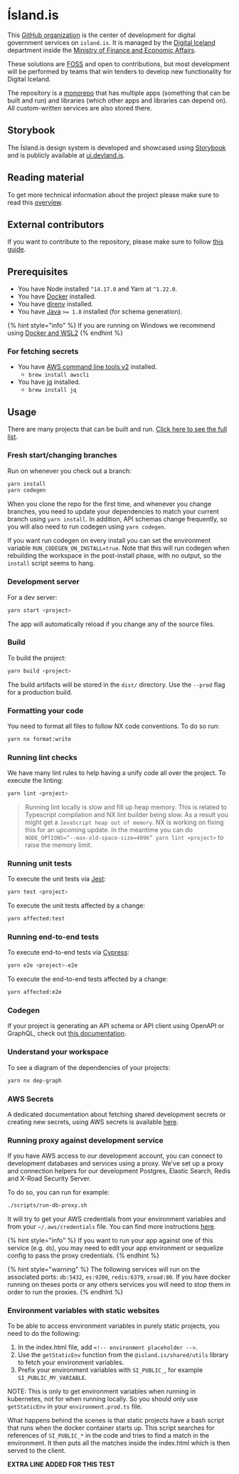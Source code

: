 # Ísland.is

This [GitHub organization](https://github.com/island-is) is the center of development for digital government services on `island.is`. It is managed by the [Digital Iceland](https://stafraent.island.is/) department inside the [Ministry of Finance and Economic Affairs](https://www.government.is/ministries/ministry-of-finance-and-economic-affairs/).

These solutions are [FOSS](https://en.wikipedia.org/wiki/Free_and_open-source_software) and open to contributions, but most development will be performed by teams that win tenders to develop new functionality for Digital Iceland.

The repository is a [monorepo](https://docs.devland.is/technical-overview/monorepo) that has multiple apps (something that can be built and run) and libraries (which other apps and libraries can depend on). All custom-written services are also stored there.

## Storybook

The Ísland.is design system is developed and showcased using [Storybook](https://storybook.js.org) and is publicly available at [ui.devland.is](https://ui.devland.is).

## Reading material

To get more technical information about the project please make sure to read this [overview](https://docs.devland.is/technical-overview/technical-overview).

## External contributors

If you want to contribute to the repository, please make sure to follow [this guide](https://docs.devland.is/repository/external-contribute).

## Prerequisites

- You have Node installed `^14.17.0` and Yarn at `^1.22.0`.
- You have [Docker](https://docs.docker.com/desktop/) installed.
- You have [direnv](https://direnv.net/) installed.
- You have [Java](https://www.java.com/en/download/manual.jsp) `>= 1.8` installed (for schema generation).

{% hint style="info" %}
If you are running on Windows we recommend using [Docker and WSL2](https://docs.docker.com/desktop/windows/wsl/)
{% endhint %}

### For fetching secrets

- You have [AWS command line tools v2](https://docs.aws.amazon.com/cli/latest/userguide/install-cliv2.html) installed.
  - `brew install awscli`
- You have [jq](https://stedolan.github.io/jq/) installed.
  - `brew install jq`

## Usage

There are many projects that can be built and run. [Click here to see the full list](https://github.com/island-is/island.is/blob/main/nx.json).

### Fresh start/changing branches

Run on whenever you check out a branch:

```bash
yarn install
yarn codegen
```

When you clone the repo for the first time, and whenever you change branches, you need to update your dependencies to match your current branch using `yarn install`.
In addition, API schemas change frequently, so you will also need to run codegen using `yarn codegen`.

If you want run codegen on every install you can set the environment variable `RUN_CODEGEN_ON_INSTALL=true`.
Note that this will run codegen when rebuilding the workspace in the post-install phase, with no output, so the `install` script seems to hang.

### Development server

For a dev server:

```bash
yarn start <project>
```

The app will automatically reload if you change any of the source files.

### Build

To build the project:

```bash
yarn build <project>
```

The build artifacts will be stored in the `dist/` directory. Use the `--prod` flag for a production build.

### Formatting your code

You need to format all files to follow NX code conventions. To do so run:

```bash
yarn nx format:write
```

### Running lint checks

We have many lint rules to help having a unify code all over the project. To execute the linting:

```bash
yarn lint <project>
```

> Running lint locally is slow and fill up heap memory. This is related to Typescript compilation and NX lint builder being slow. As a result you might get a `JavaScript heap out of memory`. NX is working on fixing this for an upcoming update. In the meantime you can do `NODE_OPTIONS=“--max-old-space-size=4096” yarn lint <project>` to raise the memory limit.

### Running unit tests

To execute the unit tests via [Jest](https://jestjs.io):

```bash
yarn test <project>
```

To execute the unit tests affected by a change:

```bash
yarn affected:test
```

### Running end-to-end tests

To execute end-to-end tests via [Cypress](https://www.cypress.io):

```bash
yarn e2e <project>-e2e
```

To execute the end-to-end tests affected by a change:

```bash
yarn affected:e2e
```

### Codegen

If your project is generating an API schema or API client using OpenAPI or GraphQL, check out [this documentation](https://docs.devland.is/repository/codegen).

### Understand your workspace

To see a diagram of the dependencies of your projects:

```bash
yarn nx dep-graph
```

### AWS Secrets

A dedicated documentation about fetching shared development secrets or creating new secrets, using AWS secrets is available [here](https://docs.devland.is/repository/aws-secrets).

### Running proxy against development service

If you have AWS access to our development account, you can connect to development databases and services using a proxy. We've set up a proxy and connection helpers for our development Postgres, Elastic Search, Redis and X-Road Security Server.

To do so, you can run for example:

```bash
./scripts/run-db-proxy.sh
```

It will try to get your AWS credentials from your environment variables and from your `~/.aws/credentials` file. You can find more instructions [here](https://docs.devland.is/repository/aws-secrets#using-aws-session).

{% hint style="info" %}
If you want to run your app against one of this service (e.g. `db`), you may need to edit your app environment or sequelize config to pass the proxy credentials.
{% endhint %}

{% hint style="warning" %}
The following services will run on the associated ports: `db:5432`, `es:9200`, `redis:6379`, `xroad:80`. If you have docker running on theses ports or any others services you will need to stop them in order to run the proxies.
{% endhint %}

### Environment variables with static websites

To be able to access environment variables in purely static projects, you need to do the following:

1. In the index.html file, add `<!-- environment placeholder -->`.
2. Use the `getStaticEnv` function from the `@island.is/shared/utils`
   library to fetch your environment variables.
3. Prefix your environment variables with `SI_PUBLIC_`, for example
   `SI_PUBLIC_MY_VARIABLE`.

NOTE: This is only to get environment variables when running in kubernetes, not for when running locally. So you should only use `getStaticEnv` in your `environment.prod.ts` file.

What happens behind the scenes is that static projects have a bash script that runs when the docker container starts up. This script searches for references of `SI_PUBLIC_*` in the code and tries to find a match in the environment. It then puts all the matches inside the index.html which is then served to the client.

**EXTRA LINE ADDED FOR THIS TEST**
